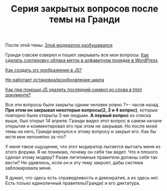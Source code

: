﻿---
title: "Серия закрытых вопросов после темы на Гранди"
se.owner.user_id: 325126
se.owner.display_name: "Black_Viper"
se.owner.link: "https://ru.meta.stackoverflow.com/users/325126/black-viper"
se.link: "https://ru.meta.stackoverflow.com/questions/11965/%d0%a1%d0%b5%d1%80%d0%b8%d1%8f-%d0%b7%d0%b0%d0%ba%d1%80%d1%8b%d1%82%d1%8b%d1%85-%d0%b2%d0%be%d0%bf%d1%80%d0%be%d1%81%d0%be%d0%b2-%d0%bf%d0%be%d1%81%d0%bb%d0%b5-%d1%82%d0%b5%d0%bc%d1%8b-%d0%bd%d0%b0-%d0%93%d1%80%d0%b0%d0%bd%d0%b4%d0%b8"
se.question_id: 11965
se.post_type: question
---
<p>После этой темы:
<a href="https://ru.meta.stackoverflow.com/questions/11963/%d0%97%d0%bb%d0%be%d0%b9-%d0%bc%d0%be%d0%b4%d0%b5%d1%80%d0%b0%d1%82%d0%be%d1%80-%d1%80%d0%b0%d0%b7%d0%b1%d1%83%d1%88%d0%b5%d0%b2%d0%b0%d0%bb%d1%81%d1%8f">Злой модератор разбушевался</a></p>
<p>Гранди совсем озверел и пошел закрывать все мои вопросы:
<a href="https://ru.stackoverflow.com/questions/1400220/%d0%9a%d0%b0%d0%ba-%d1%81%d0%b4%d0%b5%d0%bb%d0%b0%d1%82%d1%8c-%d1%81%d0%be%d1%80%d1%82%d0%b8%d1%80%d0%be%d0%b2%d0%ba%d1%83-%d0%be%d0%b1%d0%bb%d0%b0%d0%ba%d0%b0-%d0%bc%d0%b5%d1%82%d0%be%d0%ba-%d0%b2-%d0%b0%d0%bb%d1%84%d0%b0%d0%b2%d0%b8%d1%82%d0%bd%d0%be%d0%bc-%d0%bf%d0%be%d1%80%d1%8f%d0%b4%d0%ba%d0%b5-%d0%b2-wordpress">Как сделать сортировку облака меток в алфавитном порядке в WordPress</a></p>
<p><a href="https://ru.stackoverflow.com/questions/1401250/%d0%9a%d0%b0%d0%ba-%d1%81%d0%be%d0%b7%d0%b4%d0%b0%d1%82%d1%8c-src-%d0%b8%d0%b7%d0%be%d0%b1%d1%80%d0%b0%d0%b6%d0%b5%d0%bd%d0%b8%d1%8f-%d0%b2-js">Как создать src изображения в JS?</a></p>
<p><a href="https://ru.stackoverflow.com/questions/1401269/%d0%9d%d0%b5-%d1%80%d0%b0%d0%b1%d0%be%d1%82%d0%b0%d0%b5%d1%82-%d0%be%d1%81%d1%82%d0%b0%d0%bd%d0%be%d0%b2%d0%ba%d0%b0-%d0%b2%d0%be%d0%b7%d0%be%d0%b1%d0%bd%d0%be%d0%b2%d0%bb%d0%b5%d0%bd%d0%b8%d0%b5-%d1%86%d0%b8%d0%ba%d0%bb%d0%b0">Не работает остановка/возобновление цикла</a></p>
<p><a href="https://ru.stackoverflow.com/questions/1376589/%d0%9a%d0%b0%d0%ba-%d0%bf%d1%80%d0%b8-%d0%bf%d0%be%d0%bc%d0%be%d1%89%d0%b8-js-%d1%83%d0%b4%d0%b0%d0%bb%d0%b8%d1%82%d1%8c-%d0%bf%d0%be%d1%81%d0%bb%d0%b5%d0%b4%d0%bd%d0%b8%d0%b9-%d1%81%d0%b8%d0%bc%d0%b2%d0%be%d0%bb-%d0%b8%d0%b7-%d1%81%d0%bb%d0%be%d0%b2%d0%b0-%d0%b2-html-%d0%b4%d0%be%d0%ba%d1%83%d0%bc%d0%b5%d0%bd%d1%82%d0%b5">Как при помощи JS удалить последний символ из слова в html документе?</a></p>
<p>Все эти вопросы были закрыты одним человек ровно 7+- часов назад. <strong>При этом он закрывал некоторые вопросы(2, 3 и 4 вопрос)</strong>, которые повторно были открыты 3-мя людьми. <strong>А  первый вопрос</strong> из списка выше, был открыт 14 апреля. Гранди видел этот вопрос в самом начале открытия и комментировал его при этом не закрывая. Но после моей темы на него, Гранди вернулся к этому вопросу и закрыл его. Как бы мстя мне непонятно за что?</p>
<p>У меня такое ощущение, что этот модератор пытается выгнать меня из этого форума.
Я не  понимаю, почему он себя так ведет. Что я плохого сделал этому модеру? Разве легитимные правители должны себя так вести?
Не удивлюсь, если он и эту тему закроет, дабы система заблокировала меня.</p>
<p>Я думал, что здесь есть справедливость и демократия, а их здесь нет. Есть только единоличный правитель(Гранди) и его диктатура.</p>
